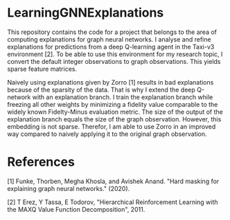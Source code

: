 # LearningGNNExplanations

This repository contains the code for a project that belongs to the area of computing explanations for graph neural networks. I analyse and refine explanations for predictions from a deep Q-learning agent in the Taxi-v3 environment [2]. To be able to use this environment for my research topic, I convert the default integer observations to graph observations. This yields sparse feature matrices. 

Naively using explanations given by Zorro [1] results in bad explanations because of the sparsity of the data. That is why I extend the deep Q-network with an explanation branch. I train the explanation branch while freezing all other weights by minimizing a fidelity value comparable to the widely known Fidelty-Minus evaluation metric. The size of the output of the explanation branch equals the size of the graph observation. However, this embedding is not sparse. Therefor, I am able to use Zorro in an improved way compared to naively applying it to the original graph observation.


# References

[1] Funke, Thorben, Megha Khosla, and Avishek Anand. "Hard masking for explaining graph neural networks." (2020).

[2] T Erez, Y Tassa, E Todorov, "Hierarchical Reinforcement Learning with the MAXQ Value Function Decomposition", 2011.
